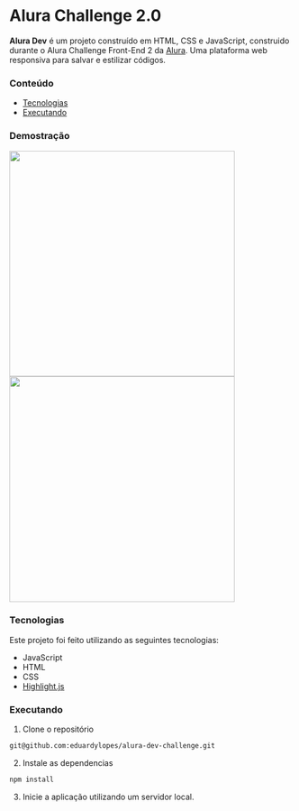# Alura Challenge 2.0

<b>Alura Dev</b> é um projeto construído em HTML, CSS e JavaScript, construido durante o Alura Challenge Front-End 2 da [Alura](https://github.com/alura-cursos). Uma plataforma web responsiva para salvar e estilizar códigos.

### Conteúdo

- [Tecnologias](#tecnologias)
- [Executando](#executando)

### Demostração

<div>
  <img src="https://user-images.githubusercontent.com/60992933/150040520-a8caa0e1-3dcd-492b-a07a-77b508dcde57.png" width="400" />
  <img src="https://user-images.githubusercontent.com/60992933/150040517-1c8ab684-5ee5-4c16-a173-dcfe40ff678a.png" width="400" />
</div>

### Tecnologias

Este projeto foi feito utilizando as seguintes tecnologias:

- JavaScript
- HTML
- CSS
- [Highlight.js](https://highlightjs.org/)

### Executando

1. Clone o repositório

```bash
git@github.com:eduardylopes/alura-dev-challenge.git
```

2. Instale as dependencias

```bash
npm install
```
3. Inicie a aplicação utilizando um servidor local.